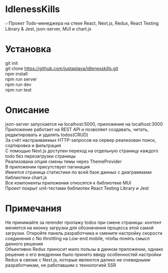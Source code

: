# IdlenessKills
✅Проект Todo-менеджера на стеке React, Next.js, Redux, React Testing Library &amp; Jest, json-server, MUI и chart.js
# Установка
git init
<br>
git clone https://github.com/justaplaya/idlenesskills.git
<br>
npm install
<br>
npm run server
<br>
npm run dev
<br>
npm run test
# Описание
json-server запускается на localhost:5000, приложение на localhost:3000
<br>
Приложение работает на REST API и позволяет создавать, читать, редактировать и удалять todos(CRUD)
<br>
За счёт настраиваемых HTTP-запросов на сервер реализован поиск, сортировка и фильтрация
<br>
С помощью Next.js доступен переход на отдельную страницу каждого todo без перезагрузки страницы
<br>
Реализована опция смены темы через ThemeProvider
<br>
В приложении присутствует пагинация
<br>
Имеется страница статистики по всей базе данных с диаграммами библиотеки chart.js
<br>
Все компоненты приложения относятся к библиотеке MUI
<br>
Проект покрыт unit-тестами библиотек React Testing Library и Jest
# Примечания
Не принимайте за rerender пропажу todos при смене страницы: контент меняется на иконку загрузки для обозначения процесса этой самой загрузки. 
Откройте панель разработчика и смените настройку скорости соединения с No throttling на Low-end mobile, чтобы понять смысл данного решения
<br>
Объективно Redux приносит мало пользы в данном приложении, однако решение о его внедрении было принято ввиду особенностей настройки Redux в связке с Next.js, 
которые являются далеко не очевидными разработчикам, не работавшим с технологией SSR
